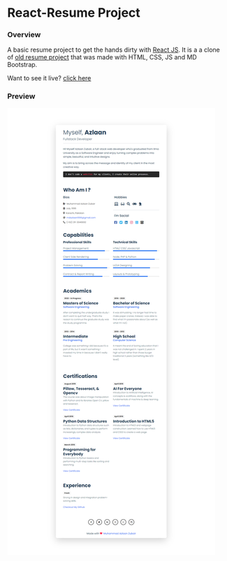 # React-Resume Project

### Overview

A basic resume project to get the hands dirty with [React JS](https://reactjs.org/ "React JS"). It is a a clone of [old resume project](https://mdazlaanzubair.github.io/Learn-MERN/Assignment%2001/Resume/ "old resume project") that was made with HTML, CSS, JS and MD Bootstrap.

Want to see it live? [click here](https://mdazlaanzubair.netlify.app/ "click here")

### Preview

[![Webpage Preview](./public/preview/preview.png "Webpage Preview")](https://mdazlaanzubair.netlify.app/ "Webpage Preview")

